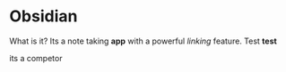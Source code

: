 # Obsidian
What is it?
Its a note taking **app** with a powerful *linking* feature.
 Test
**test**

its a competor 